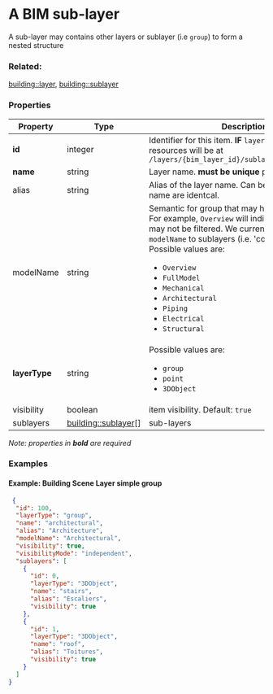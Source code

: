 # A BIM sub-layer

A sub-layer may contains other layers or sublayer (i.e `group`) to form a nested structure

### Related:

[building::layer](layer.md), [building::sublayer](sublayer.md)
### Properties

| Property | Type | Description |
| --- | --- | --- |
| **id** | integer | Identifier for this item. **IF** `layerType != 'group'`, resources will be at `/layers/{bim_layer_id}/sublayers/{this.id}/...` |
| **name** | string | Layer name. **must be unique** per BIM layer |
| alias | string | Alias of the layer name. Can be empty if alias and name are identcal. |
| modelName | string | Semantic for group that may help refine the UX. For example, `Overview` will indicate that this layer may not be filtered. We currently do not assign a `modelName` to sublayers (i.e. 'component')<div>Possible values are:<ul><li>`Overview`</li><li>`FullModel`</li><li>`Mechanical`</li><li>`Architectural`</li><li>`Piping`</li><li>`Electrical`</li><li>`Structural`</li></ul></div> |
| **layerType** | string | <div>Possible values are:<ul><li>`group`</li><li>`point`</li><li>`3DObject`</li></ul></div> |
| visibility | boolean | item visibility. Default: `true` |
| sublayers | [building::sublayer](sublayer.md)[] | sub-layers |

*Note: properties in **bold** are required*

### Examples 

#### Example: Building Scene Layer simple group 

```json
 {
  "id": 100,
  "layerType": "group",
  "name": "architectural",
  "alias": "Architecture",
  "modelName": "Architectural",
  "visibility": true,
  "visibilityMode": "independent",
  "sublayers": [
    {
      "id": 0,
      "layerType": "3DObject",
      "name": "stairs",
      "alias": "Escaliers",
      "visibility": true
    },
    {
      "id": 1,
      "layerType": "3DObject",
      "name": "roof",
      "alias": "Toitures",
      "visibility": true
    }
  ]
} 
```

